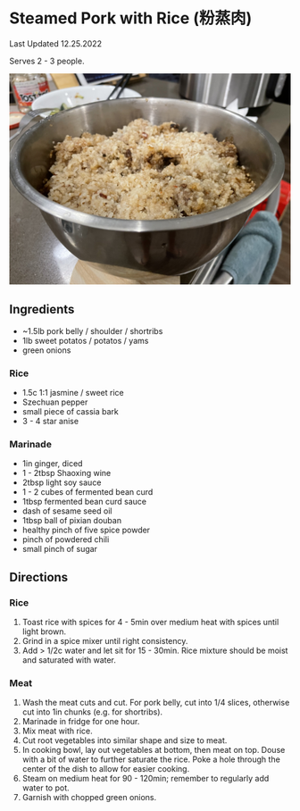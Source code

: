 # Steamed Pork with Rice (粉蒸肉)

Last Updated 12.25.2022

Serves 2 - 3 people.

![steamed pork with rice](/assets/steamed_pork_with_rice.jpg)

## Ingredients

* ~1.5lb pork belly / shoulder / shortribs
* 1lb sweet potatos / potatos / yams
* green onions

### Rice

* 1.5c 1:1 jasmine / sweet rice
* Szechuan pepper
* small piece of cassia bark
* 3 - 4 star anise

### Marinade

* 1in ginger, diced
* 1 - 2tbsp Shaoxing wine
* 2tbsp light soy sauce
* 1 - 2 cubes of fermented bean curd
* 1tbsp fermented bean curd sauce
* dash of sesame seed oil
* 1tbsp ball of pixian douban
* healthy pinch of five spice powder
* pinch of powdered chili
* small pinch of sugar

## Directions

### Rice

1. Toast rice with spices for 4 - 5min over medium heat with spices until light
   brown.
1. Grind in a spice mixer until right consistency.
1. Add > 1/2c water and let sit for 15 - 30min. Rice mixture should be moist and
   saturated with water.

### Meat

1. Wash the meat cuts and cut. For pork belly, cut into 1/4 slices, otherwise
   cut into 1in chunks (e.g. for shortribs).
1. Marinade in fridge for one hour.
1. Mix meat with rice.
1. Cut root vegetables into similar shape and size to meat.
1. In cooking bowl, lay out vegetables at bottom, then meat on top. Douse with a
   bit of water to further saturate the rice. Poke a hole through the center of
   the dish to allow for easier cooking.
1. Steam on medium heat for 90 - 120min; remember to regularly add water to pot.
1. Garnish with chopped green onions.
